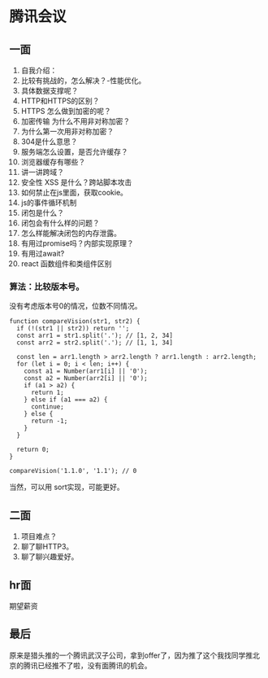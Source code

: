 # 腾讯会议

## 一面
1. 自我介绍：
2. 比较有挑战的，怎么解决？-性能优化。
3. 具体数据支撑呢？
4. HTTP和HTTPS的区别？
5. HTTPS 怎么做到加密的呢？
6. 加密传输 为什么不用非对称加密？
7. 为什么第一次用非对称加密？
8. 304是什么意思？
9. 服务端怎么设置，是否允许缓存？
10. 浏览器缓存有哪些？
11. 讲一讲跨域？
12. 安全性 XSS 是什么？跨站脚本攻击
13. 如何禁止在js里面，获取cookie。
14. js的事件循环机制
15. 闭包是什么？
16. 闭包会有什么样的问题？
17. 怎么样能解决闭包的内存泄露。
18. 有用过promise吗？内部实现原理？
19. 有用过await?
20. react 函数组件和类组件区别

### 算法：比较版本号。
没有考虑版本号0的情况，位数不同情况。

```
function compareVision(str1, str2) {
  if (!(str1 || str2)) return '';
  const arr1 = str1.split('.'); // [1, 2, 34]
  const arr2 = str2.split('.'); // [1, 1, 34]

  const len = arr1.length > arr2.length ? arr1.length : arr2.length;
  for (let i = 0; i < len; i++) {
    const a1 = Number(arr1[i] || '0');
    const a2 = Number(arr2[i] || '0');
    if (a1 > a2) {
      return 1;
    } else if (a1 === a2) {
      continue;
    } else {
      return -1;
    }
  }

  return 0;
}

compareVision('1.1.0', '1.1'); // 0

```
当然，可以用 sort实现，可能更好。

## 二面

1. 项目难点？
2. 聊了聊HTTP3。
3. 聊了聊兴趣爱好。

## hr面

期望薪资

## 最后

原来是猎头推的一个腾讯武汉子公司，拿到offer了，因为推了这个我找同学推北京的腾讯已经推不了啦，没有面腾讯的机会。
